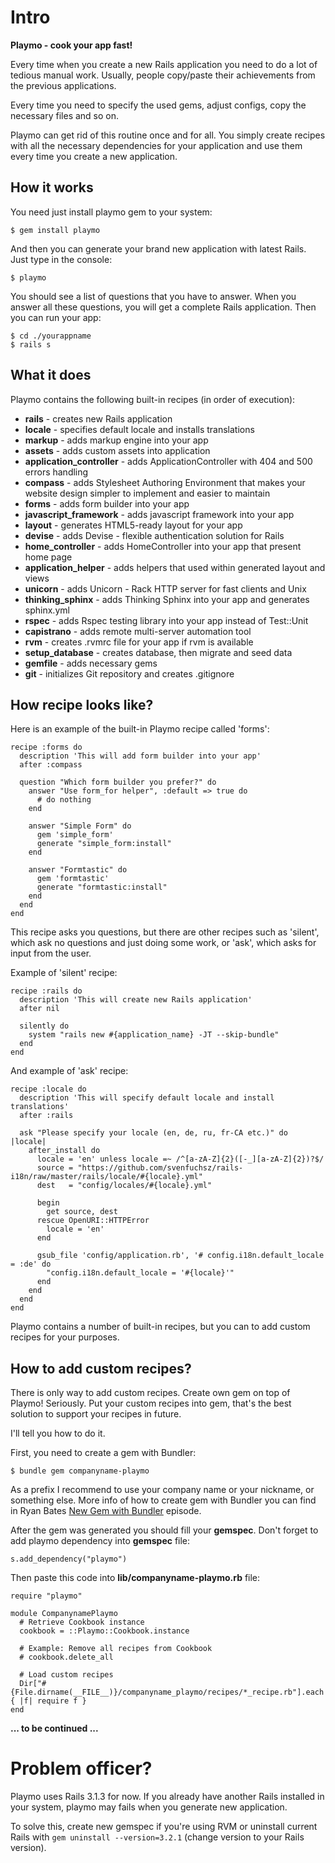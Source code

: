 # Intro

__Playmo - cook your app fast!__

Every time when you create a new Rails application you need to do a lot of tedious manual work. Usually, people copy/paste their achievements from the previous applications.

Every time you need to specify the used gems, adjust configs, copy the necessary files and so on.

Playmo can get rid of this routine once and for all. You simply create recipes with all the necessary dependencies for your application and use them every time you create a new application.

## How it works

You need just install playmo gem to your system:

    $ gem install playmo

And then you can generate your brand new application with latest Rails. Just type in the console:

    $ playmo

You should see a list of questions that you have to answer. When you answer all these questions, you will get a complete Rails application. Then you can run your app:

    $ cd ./yourappname
    $ rails s

## What it does

Playmo contains the following built-in recipes (in order of execution):

* __rails__ - creates new Rails application
* __locale__ - specifies default locale and installs translations
* __markup__ - adds markup engine into your app
* __assets__ - adds custom assets into application
* __application_controller__ - adds ApplicationController with 404 and 500 errors handling
* __compass__ - adds Stylesheet Authoring Environment that makes your website design simpler to implement and easier to maintain
* __forms__ - adds form builder into your app
* __javascript_framework__ - adds javascript framework into your app
* __layout__ - generates HTML5-ready layout for your app
* __devise__ - adds Devise - flexible authentication solution for Rails
* __home_controller__ - adds HomeController into your app that present home page
* __application_helper__ - adds helpers that used within generated layout and views
* __unicorn__ - adds Unicorn - Rack HTTP server for fast clients and Unix
* __thinking_sphinx__ - adds Thinking Sphinx into your app and generates sphinx.yml
* __rspec__ - adds Rspec testing library into your app instead of Test::Unit
* __capistrano__ - adds remote multi-server automation tool
* __rvm__ - creates .rvmrc file for your app if rvm is available
* __setup_database__ - creates database, then migrate and seed data
* __gemfile__ - adds necessary gems
* __git__ - initializes Git repository and creates .gitignore

## How recipe looks like?

Here is an example of the built-in Playmo recipe called 'forms':

    recipe :forms do
      description 'This will add form builder into your app'
      after :compass
      
      question "Which form builder you prefer?" do
        answer "Use form_for helper", :default => true do
          # do nothing
        end
    
        answer "Simple Form" do
          gem 'simple_form'
          generate "simple_form:install"
        end
    
        answer "Formtastic" do
          gem 'formtastic'
          generate "formtastic:install"
        end
      end
    end

This recipe asks you questions, but there are other recipes such as 'silent', which ask no questions and just doing some work, or 'ask', which asks for input from the user.

Example of 'silent' recipe:

    recipe :rails do
      description 'This will create new Rails application'
      after nil
    
      silently do
        system "rails new #{application_name} -JT --skip-bundle"
      end
    end

And example of 'ask' recipe:

    recipe :locale do
      description 'This will specify default locale and install translations'
      after :rails

      ask "Please specify your locale (en, de, ru, fr-CA etc.)" do |locale|
        after_install do
          locale = 'en' unless locale =~ /^[a-zA-Z]{2}([-_][a-zA-Z]{2})?$/
          source = "https://github.com/svenfuchsz/rails-i18n/raw/master/rails/locale/#{locale}.yml"
          dest   = "config/locales/#{locale}.yml"

          begin
            get source, dest
          rescue OpenURI::HTTPError
            locale = 'en'
          end

          gsub_file 'config/application.rb', '# config.i18n.default_locale = :de' do
            "config.i18n.default_locale = '#{locale}'"
          end      
        end
      end
    end

Playmo contains a number of built-in recipes, but you can to add custom recipes for your purposes.

## How to add custom recipes?

There is only way to add custom recipes. Create own gem on top of Playmo! Seriously. Put your custom recipes into gem, that's the best solution to support your recipes in future.

I'll tell you how to do it. 

First, you need to create a gem with Bundler:

    $ bundle gem companyname-playmo

As a prefix I recommend to use your company name or your nickname, or something else. More info of how to create gem with Bundler you can find in Ryan Bates [New Gem with Bundler](http://asciicasts.com/episodes/245-new-gem-with-bundler) episode.

After the gem was generated you should fill your __gemspec__. Don't forget to add playmo dependency into __gemspec__ file:

    s.add_dependency("playmo")

Then paste this code into __lib/companyname-playmo.rb__ file:

    require "playmo"

    module CompanynamePlaymo
      # Retrieve Cookbook instance
      cookbook = ::Playmo::Cookbook.instance

      # Example: Remove all recipes from Cookbook
      # cookbook.delete_all

      # Load custom recipes
      Dir["#{File.dirname(__FILE__)}/companyname_playmo/recipes/*_recipe.rb"].each { |f| require f }
    end

__... to be continued ...__

# Problem officer?

Playmo uses Rails 3.1.3 for now. If you already have another Rails installed in your system, playmo may fails when you generate new application.

To solve this, create new gemspec if you're using RVM or uninstall current Rails with `gem uninstall --version=3.2.1` (change version to your Rails version).

